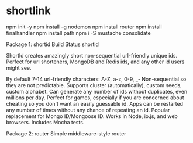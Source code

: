 # shortlink

npm init -y
npm install -g nodemon
npm install router
npm install finalhandler
npm install path
npm i -S mustache consolidate


Package 1: shortid  Build Status shortid

ShortId creates amazingly short non-sequential url-friendly unique ids. Perfect for url shorteners, MongoDB and Redis ids, and any other id users might see.

By default 7-14 url-friendly characters: A-Z, a-z, 0-9, _-
Non-sequential so they are not predictable.
Supports cluster (automatically), custom seeds, custom alphabet.
Can generate any number of ids without duplicates, even millions per day.
Perfect for games, especially if you are concerned about cheating so you don't want an easily guessable id.
Apps can be restarted any number of times without any chance of repeating an id.
Popular replacement for Mongo ID/Mongoose ID.
Works in Node, io.js, and web browsers.
Includes Mocha tests.


Package 2: router
Simple middleware-style router
